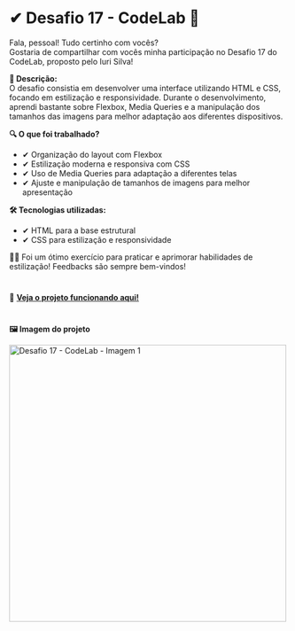 # ✔ Desafio 17 - CodeLab 🎨

Fala, pessoal! Tudo certinho com vocês? </br>
Gostaria de compartilhar com vocês minha participação no Desafio 17 do CodeLab, proposto pelo Iuri Silva!

<b> 📍 Descrição: </b> </br>
O desafio consistia em desenvolver uma interface utilizando HTML e CSS, focando em estilização e responsividade. Durante o desenvolvimento, aprendi bastante sobre Flexbox, Media Queries e a manipulação dos tamanhos das imagens para melhor adaptação aos diferentes dispositivos.

<b> 🔍 O que foi trabalhado? </b>
- ✔ Organização do layout com Flexbox
- ✔ Estilização moderna e responsiva com CSS
- ✔ Uso de Media Queries para adaptação a diferentes telas
- ✔ Ajuste e manipulação de tamanhos de imagens para melhor apresentação

<b> 🛠️ Tecnologias utilizadas: </b>
- ✔ HTML para a base estrutural
- ✔ CSS para estilização e responsividade

👨‍💻 Foi um ótimo exercício para praticar e aprimorar habilidades de estilização!
Feedbacks são sempre bem-vindos!

#
👀 <b><a href="https://desafio17-codelab.netlify.app/" target="_blank">Veja o projeto funcionando aqui!</a> </b>

# 
<b> 🖼 Imagem do projeto </b> 

<div>
     <img src="https://i.imgur.com/Eaai09H.jpeg" alt=" Desafio 17 - CodeLab - Imagem 1" width="500">
</div>

